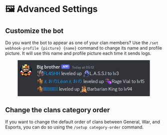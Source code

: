 # 🖼️ Advanced Settings

## Customize the bot

Do you want the bot to appear as one of your clan members? Use the `/set webhook-profile {picture} {name}` command to change its name and profile picture. It will use this name and profile picture each time it sends logs.

<figure><img src="../.gitbook/assets/image (102).png" alt=""><figcaption></figcaption></figure>

## Change the clans category order&#x20;

If you want to change the default order of clans between General, War, and Esports, you can do so using the `/setup category-order` command.
